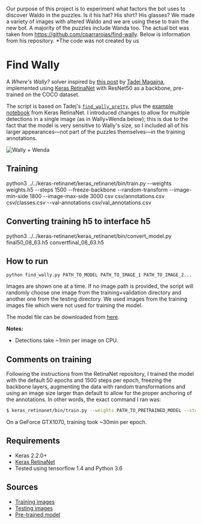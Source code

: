 Our purpose of this project is to experiment what factors the bot uses to discover Waldo in the puzzles. Is it his hat? His shirt? His glasses? We made a variety of images with altered Waldo and we are using these to train the new bot. A majority of the puzzles include Wanda too. The actual bot was taken from https://github.com/cparrarojas/find-wally. Below is information from his repository. *The code was not created by us

# Find Wally

A *Where's Wally?* solver inspired by [this post](https://towardsdatascience.com/how-to-find-wally-neural-network-eddbb20b0b90) by [Tadej Magajna](https://github.com/tadejmagajna), implemented using [Keras RetinaNet](https://github.com/fizyr/keras-retinanet) with ResNet50 as a backbone, pre-trained on the COCO dataset.

The script is based on Tadej's [`find_wally_pretty`](https://github.com/tadejmagajna/HereIsWally/blob/master/find_wally_pretty.py), plus the [example notebook](https://github.com/fizyr/keras-retinanet/blob/master/examples/ResNet50RetinaNet.ipynb) from Keras RetinaNet. I introduced changes to allow for multiple detections in a single image (as in Wally+Wenda below); this is due to the fact that the model is very sensitive to Wally's size, so I included all of his larger appearances&mdash;not part of the puzzles themselves&mdash;in the training annotations.

![Wally + Wenda](https://raw.githubusercontent.com/cparrarojas/find-wally/master/results/wallywenda.png)

## Training 
 python3 ../../keras-retinanet/keras_retinanet/bin/train.py --weights weights.h5 --steps 1500 --freeze-backbone --random-transform --image-min-side 1800 --image-max-side 3000 csv csv/annotations.csv csv/classes.csv --val-annotations csv/val_annotations.csv

## Converting training h5 to interface h5
python3 ../../keras-retinanet/keras_retinanet/bin/convert_model.py final50_08_63.h5 convertfinal_08_63.h5

## How to run
```
python find_wally.py PATH_TO_MODEL PATH_TO_IMAGE_1 PATH_TO_IMAGE_2...
```

Images are shown one at a time. If no image path is provided, the script will randomly choose one image from the training+validation directory and another one from the testing directory. We used images from the training images file which were not used for training the model.

The model file can be downloaded from [here](https://github.com/cparrarojas/find-wally/releases/download/0.2/weights.h5).

**Notes:**
- Detections take ~1min per image on CPU.

## Comments on training

Following the instructions from the RetinaNet repository, I trained the model with the default 50 epochs and 1500 steps per epoch, freezing the backbone layers, augmenting the data with random transformations and using an image size larger than default to allow for the proper anchoring of the annotations. In other words, the exact command I ran was:

```bash
$ keras_retinanet/bin/train.py --weights PATH_TO_PRETRAINED_MODEL --steps 1500 --freeze-backbone --random-transform --image-min-side 1800 --image-max-side 3000 csv PATH_TO_annotations.csv PATH_TO_classes.csv --val-annotations PATH_TO_val_annotations.csv
```

On a GeForce GTX1070, training took ~30min per epoch.

## Requirements
- Keras 2.2.0+
- [Keras RetinaNet](https://github.com/fizyr/keras-retinanet)
- Tested using tensorflow 1.4 and Python 3.6

## Sources
- [Training images](https://github.com/vc1492a/Hey-Waldo)
- [Testing images](https://www.flickr.com/photos/153621475@N06/sets/72157684946674930)
- [Pre-trained model](https://github.com/fizyr/keras-retinanet/releases/download/0.3.1/resnet50_coco_best_v2.1.0.h5)
